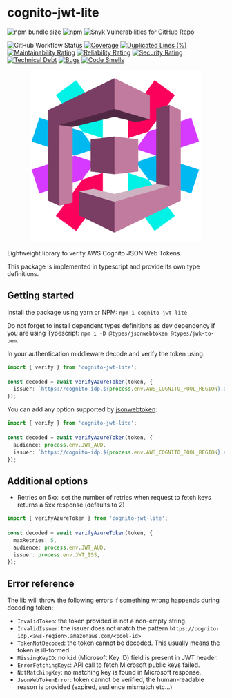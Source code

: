 # cognito-jwt-lite

![npm bundle size](https://img.shields.io/bundlephobia/minzip/cognito-jwt-lite)
![npm](https://img.shields.io/npm/dm/cognito-jwt-lite)
![Snyk Vulnerabilities for GitHub Repo](https://img.shields.io/snyk/vulnerabilities/github/MarioArnt/cognito-jwt-lite)

![GitHub Workflow Status](https://img.shields.io/github/actions/workflow/status/MarioArnt/cognito-jwt-lite/publish.yml)
[![Coverage](https://sonarcloud.io/api/project_badges/measure?project=MarioArnt_cognito-jwt-lite&metric=coverage)](https://sonarcloud.io/dashboard?id=MarioArnt_cognito-jwt-lite)
[![Duplicated Lines (%)](https://sonarcloud.io/api/project_badges/measure?project=MarioArnt_cognito-jwt-lite&metric=duplicated_lines_density)](https://sonarcloud.io/dashboard?id=MarioArnt_cognito-jwt-lite)
[![Maintainability Rating](https://sonarcloud.io/api/project_badges/measure?project=MarioArnt_cognito-jwt-lite&metric=sqale_rating)](https://sonarcloud.io/dashboard?id=MarioArnt_cognito-jwt-lite)
[![Reliability Rating](https://sonarcloud.io/api/project_badges/measure?project=MarioArnt_cognito-jwt-lite&metric=reliability_rating)](https://sonarcloud.io/dashboard?id=MarioArnt_cognito-jwt-lite)
[![Security Rating](https://sonarcloud.io/api/project_badges/measure?project=MarioArnt_cognito-jwt-lite&metric=security_rating)](https://sonarcloud.io/dashboard?id=MarioArnt_cognito-jwt-lite)
[![Technical Debt](https://sonarcloud.io/api/project_badges/measure?project=MarioArnt_cognito-jwt-lite&metric=sqale_index)](https://sonarcloud.io/dashboard?id=MarioArnt_cognito-jwt-lite)
[![Bugs](https://sonarcloud.io/api/project_badges/measure?project=MarioArnt_cognito-jwt-lite&metric=bugs)](https://sonarcloud.io/dashboard?id=MarioArnt_cognito-jwt-lite)
[![Code Smells](https://sonarcloud.io/api/project_badges/measure?project=MarioArnt_cognito-jwt-lite&metric=code_smells)](https://sonarcloud.io/dashboard?id=MarioArnt_cognito-jwt-lite)

<p align="center">
  <img src="https://github.com/MarioArnt/cognito-jwt-lite/blob/main/logo.png?raw=true" alt="Logo"/>
</p>

Lightweight library to verify AWS Cognito JSON Web Tokens.

This package is implemented in typescript and provide its own type definitions.

## Getting started

Install the package using yarn or NPM: `npm i cognito-jwt-lite`

Do not forget to install dependent types definitions as dev dependency if you are using Typescript: `npm i -D @types/jsonwebtoken @types/jwk-to-pem`.

In your authentication middleware decode and verify the token using:

```typescript
import { verify } from 'cognito-jwt-lite';

const decoded = await verifyAzureToken(token, {
  issuer: `https://cognito-idp.${process.env.AWS_COGNITO_POOL_REGION}.amazonaws.com/${process.env.AWS_COGNITO_POOL_ID}`,
});
```

You can add any option supported by [jsonwebtoken](https://www.npmjs.com/package/jsonwebtoken):

```typescript
import { verify } from 'cognito-jwt-lite';

const decoded = await verifyAzureToken(token, {
  audience: process.env.JWT_AUD,
  issuer: `https://cognito-idp.${process.env.AWS_COGNITO_POOL_REGION}.amazonaws.com/${process.env.AWS_COGNITO_POOL_ID}`,
});
```

## Additional options

* Retries on 5xx: set the number of retries when request to fetch keys returns a 5xx response (defaults to 2)

```typescript
import { verifyAzureToken } from 'cognito-jwt-lite';

const decoded = await verifyAzureToken(token, {
  maxRetries: 5,
  audience: process.env.JWT_AUD,
  issuer: process.env.JWT_ISS,
});
```

## Error reference

The lib will throw the following errors if something wrong happends during decoding token:

 * `InvalidToken`: the token provided is not a non-empty string.
 * `InvalidIssuer`: the issuer does not match the pattern `https://cognito-idp.<aws-region>.amazonaws.com/<pool-id>`
 * `TokenNotDecoded`: the token cannot be decoded. This usually means the token is ill-formed.
 * `MissingKeyID`: no `kid` (Microsoft Key ID) field is present in JWT header.
 * `ErrorFetchingKeys`: API call to fetch Microsoft public keys failed.
 * `NotMatchingKey`: no matching key is found in Microsoft response.
 * `JsonWebTokenError`: token cannot be verified, the human-readable reason is provided (expired, audience mismatch etc...)
